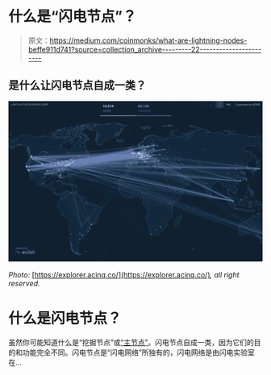 # 什么是“闪电节点”？

> 原文：<https://medium.com/coinmonks/what-are-lightning-nodes-beffe911d741?source=collection_archive---------22----------------------->

## 是什么让闪电节点自成一类？

![](img/557777eac2f0c81e251a0ac04326ea2b.png)

*Photo:* [https://explorer.acinq.co/](https://explorer.acinq.co/)*, all right reserved.*

# 什么是闪电节点？

虽然你可能知道什么是“挖掘节点”或[“主节点”](/coinmonks/blockchain-in-depth-master-nodes-what-are-they-52088807060f)。闪电节点自成一类，因为它们的目的和功能完全不同。闪电节点是“闪电网络”所独有的，闪电网络是由闪电实验室在…
